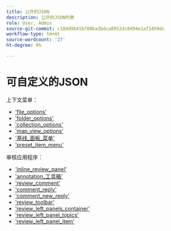 ```yaml
---
title: 公开的JSON
description: 公开的JSON列表
role: User, Admin
source-git-commit: c18dd9b41b780ba3bdca8952dc0d94e1af1459dc
workflow-type: tm+mt
source-wordcount: '27'
ht-degree: 0%

---
```



# 可自定义的JSON

上下文菜单：

- [&#39;file_options&#39;](./jsons/context_menus/file_options.json)
- [&#39;folder_options&#39;](./jsons/context_menus/folder_options.json)
- [&#39;collection_options&#39;](./jsons/context_menus/collection_options.json)
- [&#39;map_view_options&#39;](./jsons/context_menus/map_view_options.json)
- [&#39;基线_面板_菜单&#39;](./jsons/context_menus/baseline_panel_menu.json)
- [&#39;preset_item_menu&#39;](./jsons/context_menus/preset_item_menu.json)

审核应用程序：

- [&#39;inline_review_panel&#39;](./jsons/review_app/inline_review_panel.json)
- [&#39;annotation_工具箱&#39;](./jsons/review_app/annotation_toolbox.json)
- [&#39;review_comment&#39;](./jsons/review_app/review_comment.json)
- [&#39;comment_reply&#39;](./jsons/review_app/comment_reply.json)
- [&#39;comment_new_reply&#39;](./jsons/review_app/comment_new_reply.json)
- [&#39;review_toolbar&#39;](./jsons/review_app/review_toolbar.json)
- [&#39;review_left_panels_container&#39;](./jsons/review_app/review_left_panels_container.json)
- [&#39;review_left_panel_topics&#39;](./jsons/review_app/review_left_panel_topics.json)
- [&#39;review_left_panel_item&#39;](./jsons/review_app/review_left_panel_item.json)
